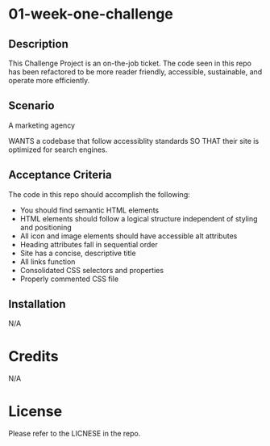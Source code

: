 # 01-week-one-challenge

## Description

This Challenge Project is an on-the-job ticket. The code seen in this repo has been refactored to be more reader friendly, accessible, sustainable, and operate more efficiently.

## Scenario

A marketing agency

WANTS a codebase that follow accessiblity standards
SO THAT their site is optimized for search engines.

## Acceptance Criteria

The code in this repo should accomplish the following:

* You should find semantic HTML elements
* HTML elements should follow a logical structure independent of styling and positioning
* All icon and image elements should have accessible alt attributes
* Heading attributes fall in sequential order
* Site has a concise, descriptive title
* All links function
* Consolidated CSS selectors and properties
* Properly commented CSS file

## Installation
N/A

# Credits
N/A

# License
Please refer to the LICNESE in the repo.
